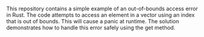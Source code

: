 This repository contains a simple example of an out-of-bounds access error in Rust. The code attempts to access an element in a vector using an index that is out of bounds. This will cause a panic at runtime. The solution demonstrates how to handle this error safely using the get method.